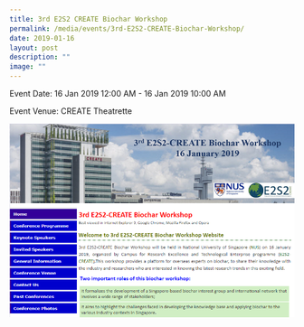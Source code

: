 ```yaml
---
title: 3rd E2S2 CREATE Biochar Workshop
permalink: /media/events/3rd-E2S2-CREATE-Biochar-Workshop/
date: 2019-01-16
layout: post
description: ""
image: ""
---
```

Event Date: 16 Jan 2019 12:00 AM - 16 Jan 2019 10:00 AM

Event Venue: CREATE Theatrette

![](/images/Events/3rd%20e2s2-create.png)